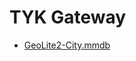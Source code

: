 # TYK Gateway

+ [GeoLite2-City.mmdb](https://github.com/TykTechnologies/tyk-hybrid-docker/raw/master/tyk/GeoLite2-City.mmdb)
